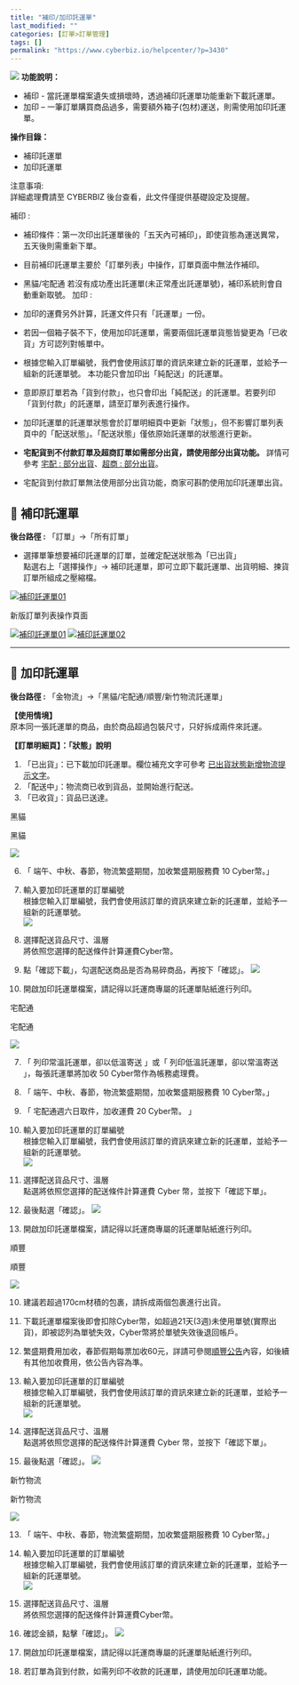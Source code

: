 ```yaml
---
title: "補印/加印託運單"
last_modified: ""
categories: [訂單>訂單管理]
tags: []
permalink: "https://www.cyberbiz.io/helpcenter/?p=3430"
---
```


![](https://www.cyberbiz.io/support/wp-content/uploads/全版本.png) **功能說明：**  

* 補印 - 當託運單檔案遺失或損壞時，透過補印託運單功能重新下載託運單。
* 加印 – 一筆訂單購買商品過多，需要額外箱子(包材)運送，則需使用加印託運單。 

**操作目錄：**

* 補印託運單
* 加印託運單

注意事項:  
詳細處理費請至 CYBERBIZ 後台查看，此文件僅提供基礎設定及提醒。  

補印 :

* 補印條件：第一次印出託運單後的「五天內可補印」，即使貨態為運送異常，五天後則需重新下單。
* 目前補印託運單主要於「訂單列表」中操作，訂單頁面中無法作補印。
* 黑貓/宅配通 若沒有成功產出託運單(未正常產出託運單號)，補印系統則會自動重新取號。
加印 :

* 加印的運費另外計算，託運文件只有「託運單」一份。
* 若因一個箱子裝不下，使用加印託運單，需要兩個託運單貨態皆變更為「已收貨」方可認列對帳單中。
* 根據您輸入訂單編號，我們會使用該訂單的資訊來建立新的託運單，並給予一組新的託運單號。 本功能只會加印出「純配送」的託運單。
* 意即原訂單若為「貨到付款」，也只會印出「純配送」的託運單。若要列印「貨到付款」的託運單，請至訂單列表進行操作。
* 加印託運單的託運單狀態會於訂單明細頁中更新「狀態」，但不影響訂單列表頁中的「配送狀態」。「配送狀態」僅依原始託運單的狀態進行更新。
* **宅配貨到不付款訂單及超商訂單如需部分出貨，請使用部分出貨功能。** 詳情可參考 [宅配 : 部分出貨](https://www.cyberbiz.io/helpcenter/?p=93)、[超商 : 部分出貨](https://www.cyberbiz.io/helpcenter/?p=9359)。
* 宅配貨到付款訂單無法使用部分出貨功能，商家可斟酌使用加印託運單出貨。



## 📌 補印託運單

**後台路徑 :** 「訂單」→「所有訂單」  


* 選擇單筆想要補印託運單的訂單，並確定配送狀態為「已出貨」  
點選右上「選擇操作」→ 補印託運單，即可立即下載託運單、出貨明細、揀貨訂單所組成之壓縮檔。  

[![補印託運單01](https://www.cyberbiz.io/support/wp-content/uploads/補印託運單01.png)](https://www.cyberbiz.io/support/wp-content/uploads/補印託運單01.png)

新版訂單列表操作頁面

[![補印託運單01](https://www.cyberbiz.io/support/wp-content/uploads/新版-訂單列表-所有訂單-補印託運單.png)](https://www.cyberbiz.io/support/wp-content/uploads/新版-訂單列表-所有訂單-補印託運單.png) [![補印託運單02](https://www.cyberbiz.io/support/wp-content/uploads/2021/07/補印託運單02.png)](https://www.cyberbiz.io/support/wp-content/uploads/2021/07/補印託運單02.png)

* * *

## 📌 加印託運單

**後台路徑 :** 「金物流」→「黑貓/宅配通/順豐/新竹物流託運單」  

**【使用情境】**  
原本同一張託運單的商品，由於商品超過包裝尺寸，只好拆成兩件來託運。  

**【訂單明細頁】：「狀態」說明**  

1. 「已出貨」：已下載加印託運單。欄位補充文字可參考 [已出貨狀態新增物流提示文字](https://www.cyberbiz.io/support/?p=48029)。
2. 「配送中」：物流商已收到貨品，並開始進行配送。
3. 「已收貨」：貨品已送達。


黑貓

黑貓  


![](https://www.cyberbiz.io/support/wp-content/uploads/fountain-pen.png)

6. 「 端午、中秋、春節，物流繁盛期間，加收繁盛期服務費 10 Cyber幣。」

1. 輸入要加印託運單的訂單編號   
根據您輸入訂單編號，我們會使用該訂單的資訊來建立新的託運單，並給予一組新的託運單號。  
[![](https://www.cyberbiz.io/support/wp-content/uploads/補印加印託運單03.png)](https://www.cyberbiz.io/support/wp-content/uploads/補印加印託運單03.png)

2. 選擇配送貨品尺寸、溫層   
將依照您選擇的配送條件計算運費Cyber幣。

3. 點「確認下載」，勾選配送商品是否為易碎商品，再按下「確認」。 [![](https://www.cyberbiz.io/support/wp-content/uploads/補印加印託運單04.png)](https://www.cyberbiz.io/support/wp-content/uploads/補印加印託運單04.png)
4. 開啟加印託運單檔案，請記得以託運商專屬的託運單貼紙進行列印。

宅配通

宅配通  


![](https://www.cyberbiz.io/support/wp-content/uploads/fountain-pen.png)

7. 「 列印常溫託運單，卻以低溫寄送 」或「 列印低溫託運單，卻以常溫寄送 」，每張託運單將加收 50 Cyber幣作為帳務處理費。 
8. 「 端午、中秋、春節，物流繁盛期間，加收繁盛期服務費 10 Cyber幣。」 
9. 「 宅配通週六日取件，加收運費 20 Cyber幣。 」

1. 輸入要加印託運單的訂單編號   
根據您輸入訂單編號，我們會使用該訂單的資訊來建立新的託運單，並給予一組新的託運單號。  
[![](https://www.cyberbiz.io/support/wp-content/uploads/補印加印託運單05.png)](https://www.cyberbiz.io/support/wp-content/uploads/補印加印託運單05.png)

2. 選擇配送貨品尺寸、溫層   
點選將依照您選擇的配送條件計算運費 Cyber 幣，並按下「確認下單」。

3. 最後點選「確認」。 [![](https://www.cyberbiz.io/support/wp-content/uploads/補印加印託運單06.png)](https://www.cyberbiz.io/support/wp-content/uploads/補印加印託運單06.png)
4. 開啟加印託運單檔案，請記得以託運商專屬的託運單貼紙進行列印。

順豐

順豐  


![](https://www.cyberbiz.io/support/wp-content/uploads/fountain-pen.png)

10. 建議若超過170cm材積的包裹，請拆成兩個包裹進行出貨。 
11. 下載託運單檔案後即會扣除Cyber幣，如超過21天(3週)未使用單號(實際出貨)，即被認列為單號失效，Cyber幣將於單號失效後退回帳戶。 
12. 繁盛期費用加收，春節假期每票加收60元，詳請可參閱[順豐公告](https://htm.sf-express.com/tw/tc/news/detail/2019-00010/
)內容，如後續有其他加收費用，依公告內容為準。

1. 輸入要加印託運單的訂單編號   
根據您輸入訂單編號，我們會使用該訂單的資訊來建立新的託運單，並給予一組新的託運單號。  
[![](https://www.cyberbiz.io/support/wp-content/uploads/補印加印託運單07.png)](https://www.cyberbiz.io/support/wp-content/uploads/補印加印託運單07.png)

2. 選擇配送貨品尺寸、溫層   
點選將依照您選擇的配送條件計算運費 Cyber 幣，並按下「確認下單」。

3. 最後點選「確認」。 [![](https://www.cyberbiz.io/support/wp-content/uploads/補印加印託運單08.png)](https://www.cyberbiz.io/support/wp-content/uploads/補印加印託運單08.png)

新竹物流

新竹物流  


![](https://www.cyberbiz.io/support/wp-content/uploads/fountain-pen.png)

13. 「 端午、中秋、春節，物流繁盛期間，加收繁盛期服務費 10 Cyber幣。」

1. 輸入要加印託運單的訂單編號   
根據您輸入訂單編號，我們會使用該訂單的資訊來建立新的託運單，並給予一組新的託運單號。  
[![](https://www.cyberbiz.io/support/wp-content/uploads/補印加印託運單09.png)](https://www.cyberbiz.io/support/wp-content/uploads/補印加印託運單09.png)

2. 選擇配送貨品尺寸、溫層   
將依照您選擇的配送條件計算運費Cyber幣。



3. 確認金額，點擊「確認」。 [![](https://www.cyberbiz.io/support/wp-content/uploads/補印加印託運單10.png)](https://www.cyberbiz.io/support/wp-content/uploads/補印加印託運單10.png)
4. 開啟加印託運單檔案，請記得以託運商專屬的託運單貼紙進行列印。
5. 若訂單為貨到付款，如需列印不收款的託運單，請使用加印託運單功能。




